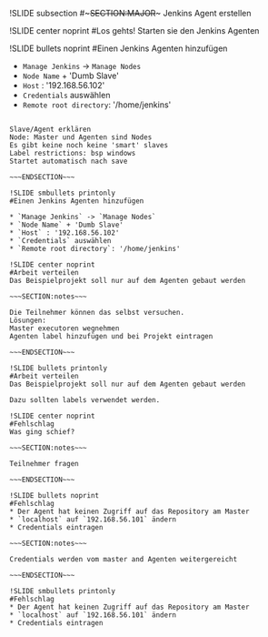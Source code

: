 !SLIDE subsection
#~~~SECTION:MAJOR~~~ Jenkins Agent erstellen

!SLIDE center noprint
#Los gehts!
Starten sie den Jenkins Agenten

!SLIDE bullets noprint
#Einen Jenkins Agenten hinzufügen

* `Manage Jenkins` -> `Manage Nodes`
* `Node Name` + 'Dumb Slave'
* `Host` : '192.168.56.102'
* `Credentials` auswählen
* `Remote root directory`: '/home/jenkins'

~~~SECTION:notes~~~

Slave/Agent erklären
Node: Master und Agenten sind Nodes
Es gibt keine noch keine 'smart' slaves
Label restrictions: bsp windows
Startet automatisch nach save

~~~ENDSECTION~~~

!SLIDE smbullets printonly
#Einen Jenkins Agenten hinzufügen

* `Manage Jenkins` -> `Manage Nodes`
* `Node Name` + 'Dumb Slave'
* `Host` : '192.168.56.102'
* `Credentials` auswählen
* `Remote root directory`: '/home/jenkins'

!SLIDE center noprint
#Arbeit verteilen
Das Beispielprojekt soll nur auf dem Agenten gebaut werden

~~~SECTION:notes~~~

Die Teilnehmer können das selbst versuchen.
Lösungen:
Master executoren wegnehmen
Agenten label hinzufügen und bei Projekt eintragen

~~~ENDSECTION~~~

!SLIDE bullets printonly
#Arbeit verteilen
Das Beispielprojekt soll nur auf dem Agenten gebaut werden

Dazu sollten labels verwendet werden.

!SLIDE center noprint
#Fehlschlag
Was ging schief?

~~~SECTION:notes~~~

Teilnehmer fragen

~~~ENDSECTION~~~

!SLIDE bullets noprint
#Fehlschlag
* Der Agent hat keinen Zugriff auf das Repository am Master
* `localhost` auf `192.168.56.101` ändern
* Credentials eintragen

~~~SECTION:notes~~~

Credentials werden vom master and Agenten weitergereicht

~~~ENDSECTION~~~

!SLIDE smbullets printonly
#Fehlschlag
* Der Agent hat keinen Zugriff auf das Repository am Master
* `localhost` auf `192.168.56.101` ändern
* Credentials eintragen

